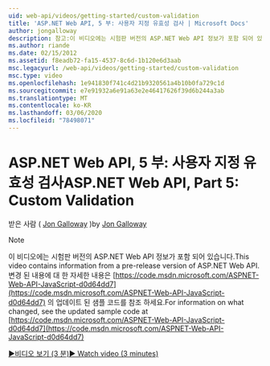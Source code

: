 ```yaml
---
uid: web-api/videos/getting-started/custom-validation
title: 'ASP.NET Web API, 5 부: 사용자 지정 유효성 검사 | Microsoft Docs'
author: jongalloway
description: 참고:이 비디오에는 시험판 버전의 ASP.NET Web API 정보가 포함 되어 있습니다.
ms.author: riande
ms.date: 02/15/2012
ms.assetid: f8eadb72-fa15-4537-8c6d-1b120e6d3aab
msc.legacyurl: /web-api/videos/getting-started/custom-validation
msc.type: video
ms.openlocfilehash: 1e941830f741c4d21b9320561a4b10b0fa729c1d
ms.sourcegitcommit: e7e91932a6e91a63e2e46417626f39d6b244a3ab
ms.translationtype: MT
ms.contentlocale: ko-KR
ms.lasthandoff: 03/06/2020
ms.locfileid: "78498071"
---
```

# <a name="aspnet-web-api-part-5-custom-validation"></a><span data-ttu-id="01787-103">ASP.NET Web API, 5 부: 사용자 지정 유효성 검사</span><span class="sxs-lookup"><span data-stu-id="01787-103">ASP.NET Web API, Part 5: Custom Validation</span></span>

<span data-ttu-id="01787-104">받은 사람 ( [Jon Galloway](https://github.com/jongalloway) )</span><span class="sxs-lookup"><span data-stu-id="01787-104">by [Jon Galloway](https://github.com/jongalloway)</span></span>

> [!NOTE]
> <span data-ttu-id="01787-105">이 비디오에는 시험판 버전의 ASP.NET Web API 정보가 포함 되어 있습니다.</span><span class="sxs-lookup"><span data-stu-id="01787-105">This video contains information from a pre-release version of ASP.NET Web API.</span></span> <span data-ttu-id="01787-106">변경 된 내용에 대 한 자세한 내용은 [https://code.msdn.microsoft.com/ASPNET-Web-API-JavaScript-d0d64dd7](https://code.msdn.microsoft.com/ASPNET-Web-API-JavaScript-d0d64dd7) 의 업데이트 된 샘플 코드를 참조 하세요.</span><span class="sxs-lookup"><span data-stu-id="01787-106">For information on what changed, see the updated sample code at [https://code.msdn.microsoft.com/ASPNET-Web-API-JavaScript-d0d64dd7](https://code.msdn.microsoft.com/ASPNET-Web-API-JavaScript-d0d64dd7)</span></span>

[<span data-ttu-id="01787-107">&#9654;비디오 보기 (3 분)</span><span class="sxs-lookup"><span data-stu-id="01787-107">&#9654; Watch video (3 minutes)</span></span>](https://channel9.msdn.com/Blogs/ASP-NET-Site-Videos/custom-validation)
